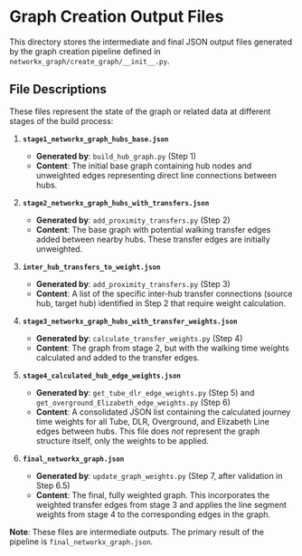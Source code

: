 # Graph Creation Output Files

This directory stores the intermediate and final JSON output files generated by the graph creation pipeline defined in `networkx_graph/create_graph/__init__.py`.

## File Descriptions

These files represent the state of the graph or related data at different stages of the build process:

1.  **`stage1_networkx_graph_hubs_base.json`**
    *   **Generated by**: `build_hub_graph.py` (Step 1)
    *   **Content**: The initial base graph containing hub nodes and unweighted edges representing direct line connections between hubs.

2.  **`stage2_networkx_graph_hubs_with_transfers.json`**
    *   **Generated by**: `add_proximity_transfers.py` (Step 2)
    *   **Content**: The base graph with potential walking transfer edges added between nearby hubs. These transfer edges are initially unweighted.

3.  **`inter_hub_transfers_to_weight.json`**
    *   **Generated by**: `add_proximity_transfers.py` (Step 3)
    *   **Content**: A list of the specific inter-hub transfer connections (source hub, target hub) identified in Step 2 that require weight calculation.

4.  **`stage3_networkx_graph_hubs_with_transfer_weights.json`**
    *   **Generated by**: `calculate_transfer_weights.py` (Step 4)
    *   **Content**: The graph from stage 2, but with the walking time weights calculated and added to the transfer edges.

5.  **`stage4_calculated_hub_edge_weights.json`**
    *   **Generated by**: `get_tube_dlr_edge_weights.py` (Step 5) and `get_overground_Elizabeth_edge_weights.py` (Step 6)
    *   **Content**: A consolidated JSON list containing the calculated journey time weights for all Tube, DLR, Overground, and Elizabeth Line edges between hubs. This file does *not* represent the graph structure itself, only the weights to be applied.

6.  **`final_networkx_graph.json`**
    *   **Generated by**: `update_graph_weights.py` (Step 7, after validation in Step 6.5)
    *   **Content**: The final, fully weighted graph. This incorporates the weighted transfer edges from stage 3 and applies the line segment weights from stage 4 to the corresponding edges in the graph.

**Note**: These files are intermediate outputs. The primary result of the pipeline is `final_networkx_graph.json`. 